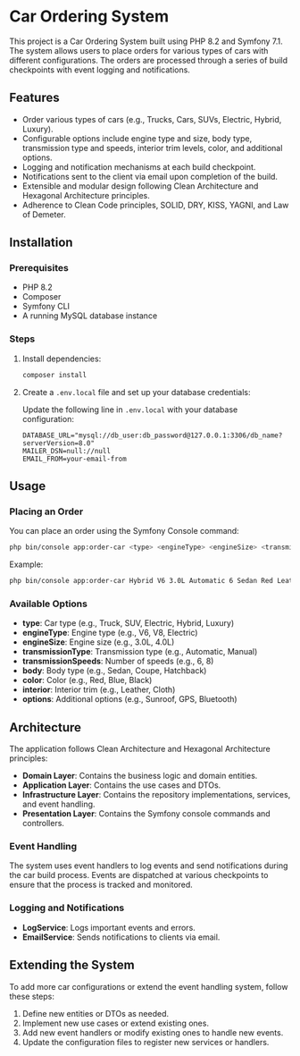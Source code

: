 # Car Ordering System

This project is a Car Ordering System built using PHP 8.2 and Symfony 7.1. The system allows users to place orders for
various types of cars with different configurations. The orders are processed through a series of build checkpoints with
event logging and notifications.

## Features

- Order various types of cars (e.g., Trucks, Cars, SUVs, Electric, Hybrid, Luxury).
- Configurable options include engine type and size, body type, transmission type and speeds, interior trim levels,
  color, and additional options.
- Logging and notification mechanisms at each build checkpoint.
- Notifications sent to the client via email upon completion of the build.
- Extensible and modular design following Clean Architecture and Hexagonal Architecture principles.
- Adherence to Clean Code principles, SOLID, DRY, KISS, YAGNI, and Law of Demeter.

## Installation

### Prerequisites

- PHP 8.2
- Composer
- Symfony CLI
- A running MySQL database instance

### Steps

1. Install dependencies:

   ```sh
   composer install
   ```

2. Create a `.env.local` file and set up your database credentials:

   Update the following line in `.env.local` with your database configuration:

   ```dotenv
   DATABASE_URL="mysql://db_user:db_password@127.0.0.1:3306/db_name?serverVersion=8.0"
   MAILER_DSN=null://null
   EMAIL_FROM=your-email-from
   ```

## Usage

### Placing an Order

You can place an order using the Symfony Console command:

```sh
php bin/console app:order-car <type> <engineType> <engineSize> <transmissionType> <transmissionSpeeds> <body> <color> <interior> [<options>...]
```

Example:

```sh
php bin/console app:order-car Hybrid V6 3.0L Automatic 6 Sedan Red Leather Sunroof GPS
```

### Available Options

- **type**: Car type (e.g., Truck, SUV, Electric, Hybrid, Luxury)
- **engineType**: Engine type (e.g., V6, V8, Electric)
- **engineSize**: Engine size (e.g., 3.0L, 4.0L)
- **transmissionType**: Transmission type (e.g., Automatic, Manual)
- **transmissionSpeeds**: Number of speeds (e.g., 6, 8)
- **body**: Body type (e.g., Sedan, Coupe, Hatchback)
- **color**: Color (e.g., Red, Blue, Black)
- **interior**: Interior trim (e.g., Leather, Cloth)
- **options**: Additional options (e.g., Sunroof, GPS, Bluetooth)

## Architecture

The application follows Clean Architecture and Hexagonal Architecture principles:

- **Domain Layer**: Contains the business logic and domain entities.
- **Application Layer**: Contains the use cases and DTOs.
- **Infrastructure Layer**: Contains the repository implementations, services, and event handling.
- **Presentation Layer**: Contains the Symfony console commands and controllers.

### Event Handling

The system uses event handlers to log events and send notifications during the car build process. Events are dispatched
at various checkpoints to ensure that the process is tracked and monitored.

### Logging and Notifications

- **LogService**: Logs important events and errors.
- **EmailService**: Sends notifications to clients via email.

## Extending the System

To add more car configurations or extend the event handling system, follow these steps:

1. Define new entities or DTOs as needed.
2. Implement new use cases or extend existing ones.
3. Add new event handlers or modify existing ones to handle new events.
4. Update the configuration files to register new services or handlers.